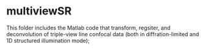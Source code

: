# multiviewSR
This folder includes the Matlab code that transform, regsiter, and deconvolution of triple-view line confocal data (both in diffration-limited and 1D structured illumination mode); 
